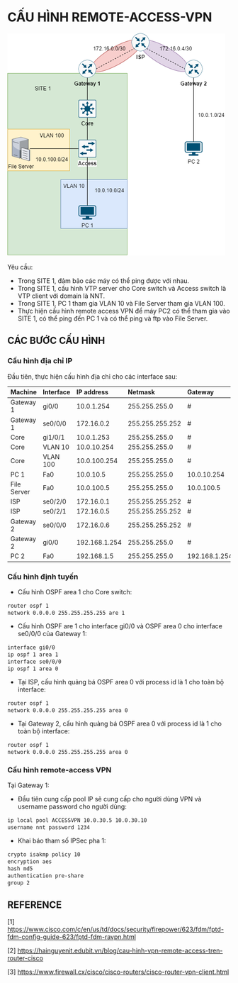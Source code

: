 # CẤU HÌNH REMOTE-ACCESS-VPN

![topology](./img/topology.png)

Yêu cầu:

- Trong SITE 1, đảm bảo các máy có thể ping được với nhau.
- Trong SITE 1, cấu hình VTP server cho Core switch và Access switch là VTP client với domain là NNT.
- Trong SITE 1, PC 1 tham gia VLAN 10 và File Server tham gia VLAN 100.
- Thực hiện cấu hình remote access VPN để máy PC2 có thể tham gia vào SITE 1, có thể ping đến PC 1 và có thể ping và ftp vào File Server.

## CÁC BƯỚC CẤU HÌNH

### Cấu hình địa chỉ IP

Đầu tiên, thực hiện cấu hình địa chỉ cho các interface sau:

|Machine|Interface|IP address|Netmask|Gateway|
|:------|:--------|:---------|:------|:------|
|Gateway 1|gi0/0|10.0.1.254|255.255.255.0|#|
|Gateway 1|se0/0/0|172.16.0.2|255.255.255.252|#|
|Core|gi1/0/1|10.0.1.253|255.255.255.0|#|
|Core|VLAN 10|10.0.10.254|255.255.255.0|#|
|Core|VLAN 100|10.0.100.254|255.255.255.0|#|
|PC 1|Fa0|10.0.10.5|255.255.255.0|10.0.10.254|
|File Server|Fa0|10.0.100.5|255.255.255.0|10.0.100.5|
|ISP|se0/2/0|172.16.0.1|255.255.255.252|#|
|ISP|se0/2/1|172.16.0.5|255.255.255.252|#|
|Gateway 2|se0/0/0|172.16.0.6|255.255.255.252|#|
|Gateway 2|gi0/0|192.168.1.254|255.255.255.0|#|
|PC 2|Fa0|192.168.1.5|255.255.255.0|192.168.1.254|

### Cấu hình định tuyến

- Cấu hình OSPF area 1 cho Core switch:

```
router ospf 1
network 0.0.0.0 255.255.255.255 are 1
```

- Cấu hình OSPF are 1 cho interface gi0/0 và OSPF area 0 cho interface se0/0/0 của Gateway 1:

```
interface gi0/0
ip ospf 1 area 1
interface se0/0/0
ip ospf 1 area 0
```

- Tại ISP, cấu hình quảng bá OSPF area 0 với process id là 1 cho toàn bộ interface:

```
router ospf 1
network 0.0.0.0 255.255.255.255 area 0
```

- Tại Gateway 2, cấu hình quảng bá OSPF area 0 với process id là 1 cho toàn bộ interface:

```
router ospf 1
network 0.0.0.0 255.255.255.255 area 0
```

### Cấu hình remote-access VPN

Tại Gateway 1:

- Đầu tiên cung cấp pool IP sẽ cung cấp cho người dùng VPN và username password cho người dùng:

```
ip local pool ACCESSVPN 10.0.30.5 10.0.30.10
username nnt password 1234
```

- Khai báo tham số IPSec pha 1:

```
crypto isakmp policy 10
encryption aes
hash md5
authentication pre-share
group 2
```

## REFERENCE

[1] <https://www.cisco.com/c/en/us/td/docs/security/firepower/623/fdm/fptd-fdm-config-guide-623/fptd-fdm-ravpn.html>

[2] <https://hainguyenit.edubit.vn/blog/cau-hinh-vpn-remote-access-tren-router-cisco>

[3] <https://www.firewall.cx/cisco/cisco-routers/cisco-router-vpn-client.html>
